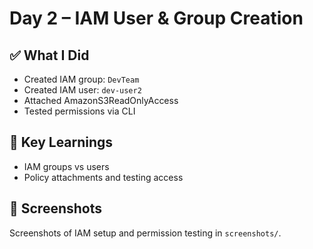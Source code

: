 # Day 2 – IAM User & Group Creation

## ✅ What I Did
- Created IAM group: `DevTeam`
- Created IAM user: `dev-user2`
- Attached AmazonS3ReadOnlyAccess
- Tested permissions via CLI

## 🧠 Key Learnings
- IAM groups vs users
- Policy attachments and testing access

## 📸 Screenshots
Screenshots of IAM setup and permission testing in `screenshots/`.
